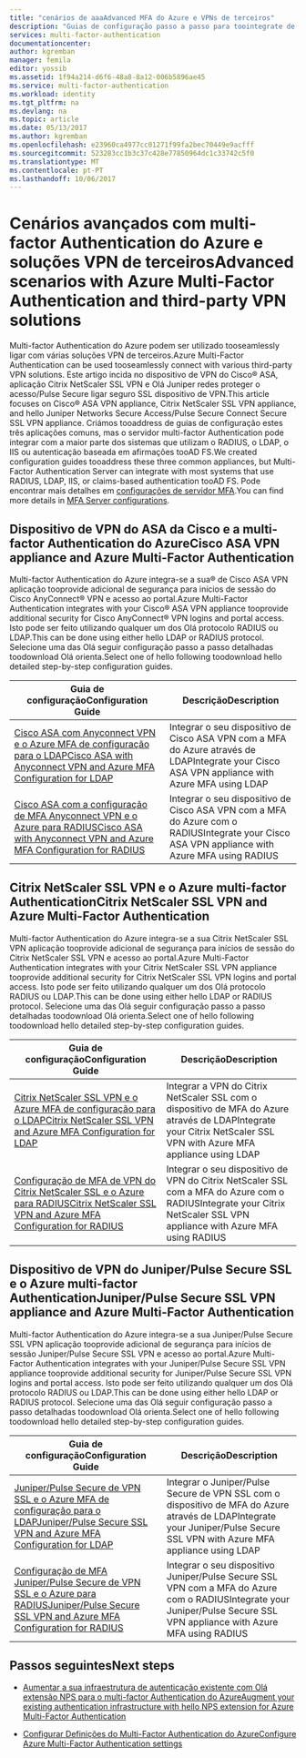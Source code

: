 ```yaml
---
title: "cenários de aaaAdvanced MFA do Azure e VPNs de terceiros"
description: "Guias de configuração passo a passo para toointegrate de MFA do Azure com o Cisco, Citrix e Juniper."
services: multi-factor-authentication
documentationcenter: 
author: kgremban
manager: femila
editor: yossib
ms.assetid: 1f94a214-d6f6-48a8-8a12-006b5896ae45
ms.service: multi-factor-authentication
ms.workload: identity
ms.tgt_pltfrm: na
ms.devlang: na
ms.topic: article
ms.date: 05/13/2017
ms.author: kgremban
ms.openlocfilehash: e23960ca4977cc01271f99fa2bec70449e9acfff
ms.sourcegitcommit: 523283cc1b3c37c428e77850964dc1c33742c5f0
ms.translationtype: MT
ms.contentlocale: pt-PT
ms.lasthandoff: 10/06/2017
---
```

# <a name="advanced-scenarios-with-azure-multi-factor-authentication-and-third-party-vpn-solutions"></a><span data-ttu-id="7e5cd-103">Cenários avançados com multi-factor Authentication do Azure e soluções VPN de terceiros</span><span class="sxs-lookup"><span data-stu-id="7e5cd-103">Advanced scenarios with Azure Multi-Factor Authentication and third-party VPN solutions</span></span>
<span data-ttu-id="7e5cd-104">Multi-factor Authentication do Azure podem ser utilizado tooseamlessly ligar com várias soluções VPN de terceiros.</span><span class="sxs-lookup"><span data-stu-id="7e5cd-104">Azure Multi-Factor Authentication can be used tooseamlessly connect with various third-party VPN solutions.</span></span> <span data-ttu-id="7e5cd-105">Este artigo incida no dispositivo de VPN do Cisco® ASA, aplicação Citrix NetScaler SSL VPN e Olá Juniper redes proteger o acesso/Pulse Secure ligar seguro SSL dispositivo de VPN.</span><span class="sxs-lookup"><span data-stu-id="7e5cd-105">This article focuses on Cisco® ASA VPN appliance, Citrix NetScaler SSL VPN appliance, and hello Juniper Networks Secure Access/Pulse Secure Connect Secure SSL VPN appliance.</span></span> <span data-ttu-id="7e5cd-106">Criámos tooaddress de guias de configuração estes três aplicações comuns, mas o servidor multi-factor Authentication pode integrar com a maior parte dos sistemas que utilizam o RADIUS, o LDAP, o IIS ou autenticação baseada em afirmações tooAD FS.</span><span class="sxs-lookup"><span data-stu-id="7e5cd-106">We created configuration guides tooaddress these three common appliances, but Multi-Factor Authentication Server can integrate with most systems that use RADIUS, LDAP, IIS, or claims-based authentication tooAD FS.</span></span> <span data-ttu-id="7e5cd-107">Pode encontrar mais detalhes em [configurações de servidor MFA](multi-factor-authentication-get-started-server.md#next-steps).</span><span class="sxs-lookup"><span data-stu-id="7e5cd-107">You can find more details in [MFA Server configurations](multi-factor-authentication-get-started-server.md#next-steps).</span></span>

## <a name="cisco-asa-vpn-appliance-and-azure-multi-factor-authentication"></a><span data-ttu-id="7e5cd-108">Dispositivo de VPN do ASA da Cisco e a multi-factor Authentication do Azure</span><span class="sxs-lookup"><span data-stu-id="7e5cd-108">Cisco ASA VPN appliance and Azure Multi-Factor Authentication</span></span>
<span data-ttu-id="7e5cd-109">Multi-factor Authentication do Azure integra-se a sua® de Cisco ASA VPN aplicação tooprovide adicional de segurança para inícios de sessão do Cisco AnyConnect® VPN e acesso ao portal.</span><span class="sxs-lookup"><span data-stu-id="7e5cd-109">Azure Multi-Factor Authentication integrates with your Cisco® ASA VPN appliance tooprovide additional security for Cisco AnyConnect® VPN logins and portal access.</span></span>  <span data-ttu-id="7e5cd-110">Isto pode ser feito utilizando qualquer um dos Olá protocolo RADIUS ou LDAP.</span><span class="sxs-lookup"><span data-stu-id="7e5cd-110">This can be done using either hello LDAP or RADIUS protocol.</span></span>  <span data-ttu-id="7e5cd-111">Selecione uma das Olá seguir configuração passo a passo detalhadas toodownload Olá orienta.</span><span class="sxs-lookup"><span data-stu-id="7e5cd-111">Select one of hello following toodownload hello detailed step-by-step configuration guides.</span></span>

| <span data-ttu-id="7e5cd-112">Guia de configuração</span><span class="sxs-lookup"><span data-stu-id="7e5cd-112">Configuration Guide</span></span> | <span data-ttu-id="7e5cd-113">Descrição</span><span class="sxs-lookup"><span data-stu-id="7e5cd-113">Description</span></span> |
| --- | --- |
| [<span data-ttu-id="7e5cd-114">Cisco ASA com Anyconnect VPN e o Azure MFA de configuração para o LDAP</span><span class="sxs-lookup"><span data-stu-id="7e5cd-114">Cisco ASA with Anyconnect VPN and Azure MFA Configuration for LDAP</span></span>](http://download.microsoft.com/download/A/2/0/A201567C-C3DE-4227-AF89-4567A470899E/Cisco_ASA_Azure_MFA_LDAP.docx) | <span data-ttu-id="7e5cd-115">Integrar o seu dispositivo de Cisco ASA VPN com a MFA do Azure através de LDAP</span><span class="sxs-lookup"><span data-stu-id="7e5cd-115">Integrate your Cisco ASA VPN appliance with Azure MFA using LDAP</span></span> |
| [<span data-ttu-id="7e5cd-116">Cisco ASA com a configuração de MFA Anyconnect VPN e o Azure para RADIUS</span><span class="sxs-lookup"><span data-stu-id="7e5cd-116">Cisco ASA with Anyconnect VPN and Azure MFA Configuration for RADIUS</span></span>](http://download.microsoft.com/download/4/5/7/4579C1CF-35B0-4FBE-8A1A-B49CB2CC0382/Cisco_ASA_Azure_MFA_RADIUS.docx) | <span data-ttu-id="7e5cd-117">Integrar o seu dispositivo de Cisco ASA VPN com a MFA do Azure com o RADIUS</span><span class="sxs-lookup"><span data-stu-id="7e5cd-117">Integrate your Cisco ASA VPN appliance with Azure MFA using RADIUS</span></span> |

## <a name="citrix-netscaler-ssl-vpn-and-azure-multi-factor-authentication"></a><span data-ttu-id="7e5cd-118">Citrix NetScaler SSL VPN e o Azure multi-factor Authentication</span><span class="sxs-lookup"><span data-stu-id="7e5cd-118">Citrix NetScaler SSL VPN and Azure Multi-Factor Authentication</span></span>
<span data-ttu-id="7e5cd-119">Multi-factor Authentication do Azure integra-se a sua Citrix NetScaler SSL VPN aplicação tooprovide adicional de segurança para inícios de sessão do Citrix NetScaler SSL VPN e acesso ao portal.</span><span class="sxs-lookup"><span data-stu-id="7e5cd-119">Azure Multi-Factor Authentication integrates with your Citrix NetScaler SSL VPN appliance tooprovide additional security for Citrix NetScaler SSL VPN logins and portal access.</span></span>  <span data-ttu-id="7e5cd-120">Isto pode ser feito utilizando qualquer um dos Olá protocolo RADIUS ou LDAP.</span><span class="sxs-lookup"><span data-stu-id="7e5cd-120">This can be done using either hello LDAP or RADIUS protocol.</span></span>  <span data-ttu-id="7e5cd-121">Selecione uma das Olá seguir configuração passo a passo detalhadas toodownload Olá orienta.</span><span class="sxs-lookup"><span data-stu-id="7e5cd-121">Select one of hello following toodownload hello detailed step-by-step configuration guides.</span></span>

| <span data-ttu-id="7e5cd-122">Guia de configuração</span><span class="sxs-lookup"><span data-stu-id="7e5cd-122">Configuration Guide</span></span> | <span data-ttu-id="7e5cd-123">Descrição</span><span class="sxs-lookup"><span data-stu-id="7e5cd-123">Description</span></span> |
| --- | --- |
| [<span data-ttu-id="7e5cd-124">Citrix NetScaler SSL VPN e o Azure MFA de configuração para o LDAP</span><span class="sxs-lookup"><span data-stu-id="7e5cd-124">Citrix NetScaler SSL VPN and Azure MFA Configuration for LDAP</span></span>](http://download.microsoft.com/download/2/4/E/24E1E722-72DF-471F-A88A-D1338DB1AF83/Citrix_NS_Azure_MFA_LDAP.docx) | <span data-ttu-id="7e5cd-125">Integrar a VPN do Citrix NetScaler SSL com o dispositivo de MFA do Azure através de LDAP</span><span class="sxs-lookup"><span data-stu-id="7e5cd-125">Integrate your Citrix NetScaler SSL VPN with Azure MFA appliance using LDAP</span></span> |
| [<span data-ttu-id="7e5cd-126">Configuração de MFA de VPN do Citrix NetScaler SSL e o Azure para RADIUS</span><span class="sxs-lookup"><span data-stu-id="7e5cd-126">Citrix NetScaler SSL VPN and Azure MFA Configuration for RADIUS</span></span>](http://download.microsoft.com/download/1/A/4/1A482764-4A63-45C2-A5EC-2B673ACCDD12/Citrix_NS_Azure_MFA_RADIUS.docx) | <span data-ttu-id="7e5cd-127">Integrar o seu dispositivo de VPN do Citrix NetScaler SSL com a MFA do Azure com o RADIUS</span><span class="sxs-lookup"><span data-stu-id="7e5cd-127">Integrate your Citrix NetScaler SSL VPN appliance with Azure MFA using RADIUS</span></span> |

## <a name="juniperpulse-secure-ssl-vpn-appliance-and-azure-multi-factor-authentication"></a><span data-ttu-id="7e5cd-128">Dispositivo de VPN do Juniper/Pulse Secure SSL e o Azure multi-factor Authentication</span><span class="sxs-lookup"><span data-stu-id="7e5cd-128">Juniper/Pulse Secure SSL VPN appliance and Azure Multi-Factor Authentication</span></span>
<span data-ttu-id="7e5cd-129">Multi-factor Authentication do Azure integra-se a sua Juniper/Pulse Secure SSL VPN aplicação tooprovide adicional de segurança para inícios de sessão Juniper/Pulse Secure SSL VPN e acesso ao portal.</span><span class="sxs-lookup"><span data-stu-id="7e5cd-129">Azure Multi-Factor Authentication integrates with your Juniper/Pulse Secure SSL VPN appliance tooprovide additional security for Juniper/Pulse Secure SSL VPN logins and portal access.</span></span>  <span data-ttu-id="7e5cd-130">Isto pode ser feito utilizando qualquer um dos Olá protocolo RADIUS ou LDAP.</span><span class="sxs-lookup"><span data-stu-id="7e5cd-130">This can be done using either hello LDAP or RADIUS protocol.</span></span>  <span data-ttu-id="7e5cd-131">Selecione uma das Olá seguir configuração passo a passo detalhadas toodownload Olá orienta.</span><span class="sxs-lookup"><span data-stu-id="7e5cd-131">Select one of hello following toodownload hello detailed step-by-step configuration guides.</span></span>

| <span data-ttu-id="7e5cd-132">Guia de configuração</span><span class="sxs-lookup"><span data-stu-id="7e5cd-132">Configuration Guide</span></span> | <span data-ttu-id="7e5cd-133">Descrição</span><span class="sxs-lookup"><span data-stu-id="7e5cd-133">Description</span></span> |
| --- | --- |
| [<span data-ttu-id="7e5cd-134">Juniper/Pulse Secure de VPN SSL e o Azure MFA de configuração para o LDAP</span><span class="sxs-lookup"><span data-stu-id="7e5cd-134">Juniper/Pulse Secure SSL VPN and Azure MFA Configuration for LDAP</span></span>](http://download.microsoft.com/download/6/5/8/6587B418-75B1-4FCB-84D4-984BC479309E/JuniperPulse_Azure_MFA_LDAP.docx) | <span data-ttu-id="7e5cd-135">Integrar o Juniper/Pulse Secure de VPN SSL com o dispositivo de MFA do Azure através de LDAP</span><span class="sxs-lookup"><span data-stu-id="7e5cd-135">Integrate your Juniper/Pulse Secure SSL VPN with Azure MFA appliance using LDAP</span></span> |
| [<span data-ttu-id="7e5cd-136">Configuração de MFA Juniper/Pulse Secure de VPN SSL e o Azure para RADIUS</span><span class="sxs-lookup"><span data-stu-id="7e5cd-136">Juniper/Pulse Secure SSL VPN and Azure MFA Configuration for RADIUS</span></span>](http://download.microsoft.com/download/7/9/A/79AB3DAD-4799-4379-B1DA-B95ABDF231DC/JuniperPulse_Azure_MFA_RADIUS.docx) | <span data-ttu-id="7e5cd-137">Integrar o seu dispositivo Juniper/Pulse Secure SSL VPN com a MFA do Azure com o RADIUS</span><span class="sxs-lookup"><span data-stu-id="7e5cd-137">Integrate your Juniper/Pulse Secure SSL VPN appliance with Azure MFA using RADIUS</span></span> |

## <a name="next-steps"></a><span data-ttu-id="7e5cd-138">Passos seguintes</span><span class="sxs-lookup"><span data-stu-id="7e5cd-138">Next steps</span></span>

- [<span data-ttu-id="7e5cd-139">Aumentar a sua infraestrutura de autenticação existente com Olá extensão NPS para o multi-factor Authentication do Azure</span><span class="sxs-lookup"><span data-stu-id="7e5cd-139">Augment your existing authentication infrastructure with hello NPS extension for Azure Multi-Factor Authentication</span></span>](multi-factor-authentication-nps-extension.md)

- [<span data-ttu-id="7e5cd-140">Configurar Definições do Multi-Factor Authentication do Azure</span><span class="sxs-lookup"><span data-stu-id="7e5cd-140">Configure Azure Multi-Factor Authentication settings</span></span>](multi-factor-authentication-whats-next.md)